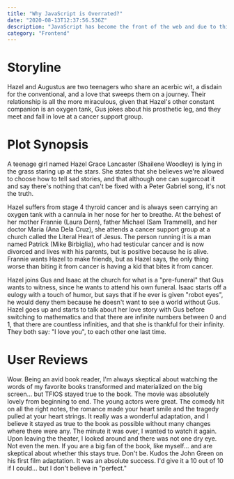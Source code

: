 ```yaml
---
title: "Why JavaScript is Overrated?"
date: "2020-08-13T12:37:56.536Z"
description: "JavaScript has become the front of the web and due to this popularity its now being made to adapt the backend as well, with curated tools like Node, but is it really worth it?"
category: "Frontend"
---
```


# Storyline

Hazel and Augustus are two teenagers who share an acerbic wit, a disdain for the conventional, and a love that sweeps them on a journey. Their relationship is all the more miraculous, given that Hazel's other constant companion is an oxygen tank, Gus jokes about his prosthetic leg, and they meet and fall in love at a cancer support group.

# Plot Synopsis

A teenage girl named Hazel Grace Lancaster (Shailene Woodley) is lying in the grass staring up at the stars. She states that she believes we're allowed to choose how to tell sad stories, and that although one can sugarcoat it and say there's nothing that can't be fixed with a Peter Gabriel song, it's not the truth.

Hazel suffers from stage 4 thyroid cancer and is always seen carrying an oxygen tank with a cannula in her nose for her to breathe. At the behest of her mother Frannie (Laura Dern), father Michael (Sam Trammell), and her doctor Maria (Ana Dela Cruz), she attends a cancer support group at a church called the Literal Heart of Jesus. The person running it is a man named Patrick (Mike Birbiglia), who had testicular cancer and is now divorced and lives with his parents, but is positive because he is alive. Frannie wants Hazel to make friends, but as Hazel says, the only thing worse than biting it from cancer is having a kid that bites it from cancer.

Hazel joins Gus and Isaac at the church for what is a "pre-funeral" that Gus wants to witness, since he wants to attend his own funeral. Isaac starts off a eulogy with a touch of humor, but says that if he ever is given "robot eyes", he would deny them because he doesn't want to see a world without Gus. Hazel goes up and starts to talk about her love story with Gus before switching to mathematics and that there are infinite numbers between 0 and 1, that there are countless infinities, and that she is thankful for their infinity. They both say: "I love you", to each other one last time.

# User Reviews

Wow. Being an avid book reader, I'm always skeptical about watching the words of my favorite books transformed and materialized on the big screen... but TFIOS stayed true to the book. The movie was absolutely lovely from beginning to end. The young actors were great. The comedy hit on all the right notes, the romance made your heart smile and the tragedy pulled at your heart strings. It really was a wonderful adaptation, and I believe it stayed as true to the book as possible without many changes where there were any. The minute it was over, I wanted to watch it again. Upon leaving the theater, I looked around and there was not one dry eye. Not even the men. If you are a big fan of the book, like myself... and are skeptical about whether this stays true. Don't be. Kudos the John Green on his first film adaptation. It was an absolute success. I'd give it a 10 out of 10 if I could... but I don't believe in "perfect."
